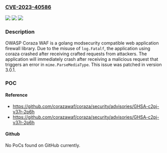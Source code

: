 ### [CVE-2023-40586](https://cve.mitre.org/cgi-bin/cvename.cgi?name=CVE-2023-40586)
![](https://img.shields.io/static/v1?label=Product&message=coraza&color=blue)
![](https://img.shields.io/static/v1?label=Version&message=%3D%20%3C%203.0.1%20&color=brighgreen)
![](https://img.shields.io/static/v1?label=Vulnerability&message=CWE-400%3A%20Uncontrolled%20Resource%20Consumption&color=brighgreen)

### Description

OWASP Coraza WAF is a golang modsecurity compatible web application firewall library. Due to the misuse of `log.Fatalf`, the application using coraza crashed after receiving crafted requests from attackers. The application will immediately crash after receiving a malicious request that triggers an error in `mime.ParseMediaType`. This issue was patched in version 3.0.1.

### POC

#### Reference
- https://github.com/corazawaf/coraza/security/advisories/GHSA-c2pj-v37r-2p6h
- https://github.com/corazawaf/coraza/security/advisories/GHSA-c2pj-v37r-2p6h

#### Github
No PoCs found on GitHub currently.

